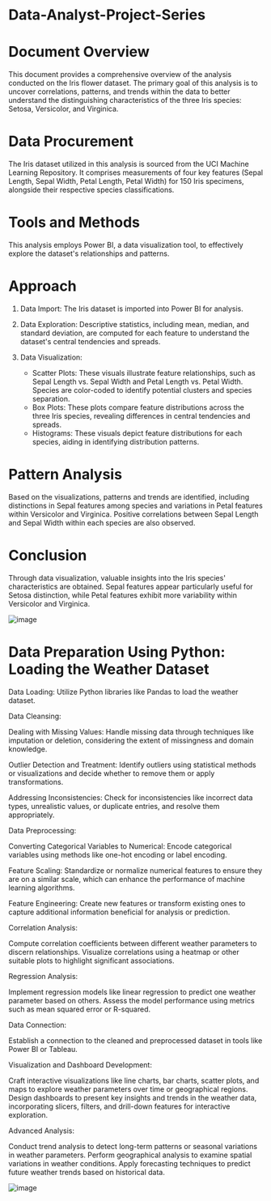 # Data-Analyst-Project-Series

# Document Overview

This document provides a comprehensive overview of the analysis conducted on the Iris flower dataset. The primary goal of this analysis is to uncover correlations, patterns, and trends within the data to better understand the distinguishing characteristics of the three Iris species: Setosa, Versicolor, and Virginica.

# Data Procurement

The Iris dataset utilized in this analysis is sourced from the UCI Machine Learning Repository. It comprises measurements of four key features (Sepal Length, Sepal Width, Petal Length, Petal Width) for 150 Iris specimens, alongside their respective species classifications.

# Tools and Methods

This analysis employs Power BI, a data visualization tool, to effectively explore the dataset's relationships and patterns.

# Approach

1. Data Import: The Iris dataset is imported into Power BI for analysis.
2. Data Exploration: Descriptive statistics, including mean, median, and standard deviation, are computed for each feature to understand the dataset's central tendencies and spreads.
3. Data Visualization:

   - Scatter Plots: These visuals illustrate feature relationships, such as Sepal Length vs. Sepal Width and Petal Length vs. Petal Width. Species are color-coded to identify potential clusters and species separation.
   - Box Plots: These plots compare feature distributions across the three Iris species, revealing differences in central tendencies and spreads.
   - Histograms: These visuals depict feature distributions for each species, aiding in identifying distribution patterns.

# Pattern Analysis

Based on the visualizations, patterns and trends are identified, including distinctions in Sepal features among species and variations in Petal features within Versicolor and Virginica. Positive correlations between Sepal Length and Sepal Width within each species are also observed.

# Conclusion

Through data visualization, valuable insights into the Iris species' characteristics are obtained. Sepal features appear particularly useful for Setosa distinction, while Petal features exhibit more variability within Versicolor and Virginica.

![image](https://github.com/Sanchit-mathur/Data-Analyst-Project-Series/assets/113260682/dd9082f0-3939-4749-b018-32cb8bb13df5)


# Data Preparation Using Python: Loading the Weather Dataset

Data Loading:
Utilize Python libraries like Pandas to load the weather dataset.

Data Cleansing:

Dealing with Missing Values:
Handle missing data through techniques like imputation or deletion, considering the extent of missingness and domain knowledge.

Outlier Detection and Treatment:
Identify outliers using statistical methods or visualizations and decide whether to remove them or apply transformations.

Addressing Inconsistencies:
Check for inconsistencies like incorrect data types, unrealistic values, or duplicate entries, and resolve them appropriately.

Data Preprocessing:

Converting Categorical Variables to Numerical:
Encode categorical variables using methods like one-hot encoding or label encoding.

Feature Scaling:
Standardize or normalize numerical features to ensure they are on a similar scale, which can enhance the performance of machine learning algorithms.

Feature Engineering:
Create new features or transform existing ones to capture additional information beneficial for analysis or prediction.

Correlation Analysis:

Compute correlation coefficients between different weather parameters to discern relationships.
Visualize correlations using a heatmap or other suitable plots to highlight significant associations.

Regression Analysis:

Implement regression models like linear regression to predict one weather parameter based on others.
Assess the model performance using metrics such as mean squared error or R-squared.

Data Connection:

Establish a connection to the cleaned and preprocessed dataset in tools like Power BI or Tableau.

Visualization and Dashboard Development:

Craft interactive visualizations like line charts, bar charts, scatter plots, and maps to explore weather parameters over time or geographical regions.
Design dashboards to present key insights and trends in the weather data, incorporating slicers, filters, and drill-down features for interactive exploration.

Advanced Analysis:

Conduct trend analysis to detect long-term patterns or seasonal variations in weather parameters.
Perform geographical analysis to examine spatial variations in weather conditions.
Apply forecasting techniques to predict future weather trends based on historical data.


![image](https://github.com/Sanchit-mathur/Data-Analyst-Project-Series/assets/113260682/4b364b9e-bdfa-473e-bf17-27a8baa89ea0)


